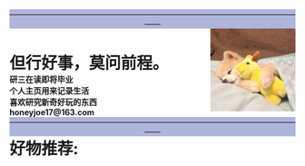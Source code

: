 <html>
    <head> 
        <meta charset="utf-8"> 
            <title>HoneyJoe</title> 
    </head>
    <body>
        <div id="container">
            <div id="footer" style="background-color:#afb4db;clear:both;text-align:center;">
                ——————————————————————————————————————
            </div>
            <div id="menu" style="height:px;width:px;float:left;">
                <div id="header" style="background-color:;">
                    <h1 style="margin-bottom:0;">但行好事，莫问前程。</h1>
                </div>
                <b>研三在读即将毕业</b><br>
                <b>个人主页用来记录生活</b><br>
                <b>喜欢研究新奇好玩的东西</b><br>
                <b>honeyjoe17@163.com</b><br>
            </div>
            <div id="content" style="height:150px;width:150px;float:right;">
                <div align=right>
                    <img src="image/joe.jpg" width="100%" border-radius="80%">
                </div>
            </div>
            <div id="footer" style="background-color:#afb4db;clear:both;text-align:center;">
                ——————————————————————————————————————
            </div>
        </div>
        <div id="No1" style="background-color:;">
            <h1 style="margin-top:0;"><b>好物推荐:</b></h1>
        </div>
    </body>
</html>


<!-- <div id="content" style="background-color:#ffffff;height:200px;width:200px;float:right;"> -->